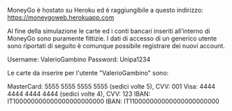 MoneyGo è hostato su Heroku ed è raggiungibile a questo indirizzo: https://moneygoweb.herokuapp.com


Al fine della simulazione le carte ed i conti bancari inseriti all’interno di MoneyGo sono puramente fittizie.
I dati di accesso di un generico utente sono riportati di seguito è comunque possibile registrare dei nuovi account.

Username: ValerioGambino
Password: Unipa1234

Le carte da inserire per l'utente "ValerioGambino" sono:


MasterCard: 5555 5555 5555 5555 (sedici volte 5), CVV: 001
Visa: 4444 4444 4444 4444 (sedici volte 4), CVV: 123
IBAN: IT100000000000000000000000
IBAN: IT110000000000000000000000

